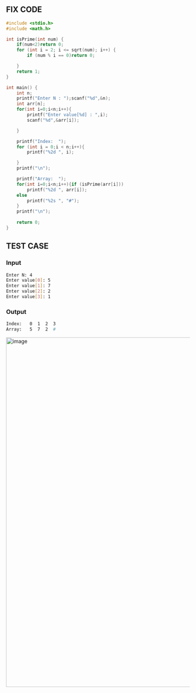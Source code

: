 ## FIX CODE
```c++
#include <stdio.h>
#include <math.h>

int isPrime(int num) {
    if(num<2)return 0;
    for (int i = 2; i <= sqrt(num); i++) {
        if (num % i == 0)return 0;

    }
    return 1;
}

int main() {
    int n;
    printf("Enter N : ");scanf("%d",&n);
    int arr[n]; 
    for(int i=0;i<n;i++){
        printf("Enter value[%d] : ",i);
        scanf("%d",&arr[i]);

    }

    printf("Index:  ");
    for (int i = 0;i < n;i++){
        printf("%2d ", i);

    }
    printf("\n");

    printf("Array:  ");
    for(int i=0;i<n;i++){if (isPrime(arr[i]))
        printf("%2d ", arr[i]); 
    else
        printf("%2s ", "#"); 
    }
    printf("\n");
    
    return 0;
}
```

## TEST CASE
### Input
```bash
Enter N: 4
Enter value[0]: 5
Enter value[1]: 7
Enter value[2]: 2
Enter value[3]: 1
```
### Output
```bash
Index:   0  1  2  3 
Array:   5  7  2  # 
```
<img width="1646" height="955" alt="image" src="https://github.com/user-attachments/assets/68f2f4b0-5260-4044-b137-f37ae43b893e" />


